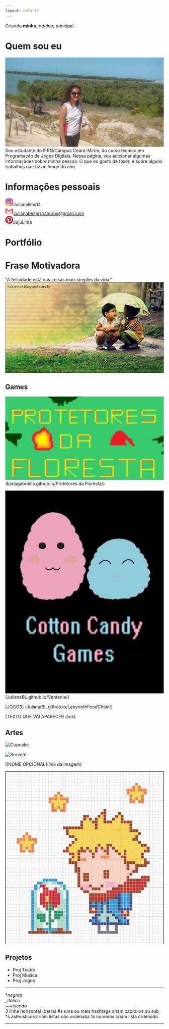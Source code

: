 ```yaml
---
layout: default
---
```


Criando **minha**, _página_, ~~principal~~.

# Quem sou eu

![](Juliana.jpg)
Sou estudante do IFRN/Campus Ceará-Mirim, do curso técnico em Programação de Jogos Digitais. 
Nessa página, vou adicionar algumas informaçãoes sobre minha pessoa. O que eu gosto de fazer, e sobre alguns trabalhos que fiz ao longo do ano.
# Informações pessoais
![](instagram.png)Julianalima14   
![](gmail.png)Julianabezerra.touros@gmail.com      
![](pisterest.jpg)JujuLima



# Portfólio

# Frase Motivadora
"A felicidade está nas coisas mais simples da vida." 
![](Foto.jpg)

## Games
 ![](Jogo1.png) (karlagabriella.github.io/Protetores da Floresta/)      
 
 ![](Jogo2.png) (JulianaBL.github.io/Ventania/)          
 
 [JOGO3] (JulianaBL.github.io/LabyrinthFoodChain/)      

[TEXTO QUE VAI APARECER (link)


## Artes

![Cupcake](https://s3.amazonaws.com/kandipatternspatterns/food/4543-Cupcake.png)

![Sorvete](https://i.pinimg.com/736x/be/a9/fc/bea9fc89d259a120f42ee0e792d0a8df--kandi-sprites.jpg)

![NOME OPCIONAL](link da imagem)

![](pequenoPrincip.jpg)



## Projetos
* Proj Teatro 
* Proj Musica 
* Proj Jogos

*  *   *

**negrito    
_itálico    
~~riscado   
3* linha horizontal (barra)
#s uma ou mais hashtags criam capitulos ou sub
*s asteristicos criam listas não ordenada
1s números criam lista ordenada 

*  *  * 
